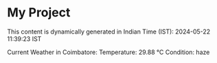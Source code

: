 # My Project

This content is dynamically generated in Indian Time (IST): 2024-05-22 11:39:23 IST


Current Weather in Coimbatore:
Temperature: 29.88 °C
Condition: haze
